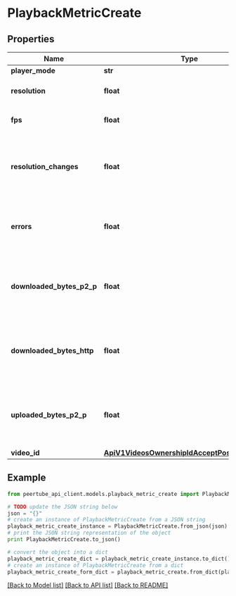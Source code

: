 # PlaybackMetricCreate


## Properties
Name | Type | Description | Notes
------------ | ------------- | ------------- | -------------
**player_mode** | **str** |  | 
**resolution** | **float** | Current player video resolution | [optional] 
**fps** | **float** | Current player video fps | [optional] 
**resolution_changes** | **float** | How many resolution changes occured since the last metric creation | 
**errors** | **float** | How many errors occured since the last metric creation | 
**downloaded_bytes_p2_p** | **float** | How many bytes were downloaded with P2P since the last metric creation | 
**downloaded_bytes_http** | **float** | How many bytes were downloaded with HTTP since the last metric creation | 
**uploaded_bytes_p2_p** | **float** | How many bytes were uploaded with P2P since the last metric creation | 
**video_id** | [**ApiV1VideosOwnershipIdAcceptPostIdParameter**](ApiV1VideosOwnershipIdAcceptPostIdParameter.md) |  | 

## Example

```python
from peertube_api_client.models.playback_metric_create import PlaybackMetricCreate

# TODO update the JSON string below
json = "{}"
# create an instance of PlaybackMetricCreate from a JSON string
playback_metric_create_instance = PlaybackMetricCreate.from_json(json)
# print the JSON string representation of the object
print PlaybackMetricCreate.to_json()

# convert the object into a dict
playback_metric_create_dict = playback_metric_create_instance.to_dict()
# create an instance of PlaybackMetricCreate from a dict
playback_metric_create_form_dict = playback_metric_create.from_dict(playback_metric_create_dict)
```
[[Back to Model list]](../README.md#documentation-for-models) [[Back to API list]](../README.md#documentation-for-api-endpoints) [[Back to README]](../README.md)


